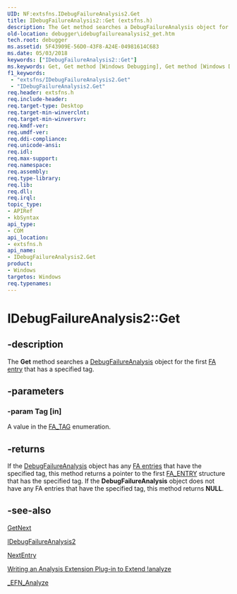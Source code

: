 ```yaml
---
UID: NF:extsfns.IDebugFailureAnalysis2.Get
title: IDebugFailureAnalysis2::Get (extsfns.h)
description: The Get method searches a DebugFailureAnalysis object for the first FA entry that has a specified tag.
old-location: debugger\idebugfailureanalysis2_get.htm
tech.root: debugger
ms.assetid: 5F43909E-56D0-43F8-A24E-04981614C683
ms.date: 05/03/2018
keywords: ["IDebugFailureAnalysis2::Get"]
ms.keywords: Get, Get method [Windows Debugging], Get method [Windows Debugging],IDebugFailureAnalysis2 interface, IDebugFailureAnalysis2 interface [Windows Debugging],Get method, IDebugFailureAnalysis2.Get, IDebugFailureAnalysis2::Get, debugger.idebugfailureanalysis2_get, extsfns/IDebugFailureAnalysis2::Get
f1_keywords:
 - "extsfns/IDebugFailureAnalysis2.Get"
 - "IDebugFailureAnalysis2.Get"
req.header: extsfns.h
req.include-header: 
req.target-type: Desktop
req.target-min-winverclnt: 
req.target-min-winversvr: 
req.kmdf-ver: 
req.umdf-ver: 
req.ddi-compliance: 
req.unicode-ansi: 
req.idl: 
req.max-support: 
req.namespace: 
req.assembly: 
req.type-library: 
req.lib: 
req.dll: 
req.irql: 
topic_type:
- APIRef
- kbSyntax
api_type:
- COM
api_location:
- extsfns.h
api_name:
- IDebugFailureAnalysis2.Get
product:
- Windows
targetos: Windows
req.typenames: 
---
```


# IDebugFailureAnalysis2::Get


## -description


   The <b>Get</b> method searches a <a href="https://docs.microsoft.com/windows-hardware/drivers/ddi/extsfns/nn-extsfns-idebugfailureanalysis2">DebugFailureAnalysis</a> object for the first <a href="https://docs.microsoft.com/windows-hardware/drivers/debugger/failure-analysis-entries">FA entry</a> that has a specified tag.


## -parameters




### -param Tag [in]

A value in  the <a href="https://docs.microsoft.com/windows-hardware/drivers/debugger/writing-an-analysis-extension-to-extend--analyze">FA_TAG</a> enumeration.


## -returns



If the <a href="https://docs.microsoft.com/windows-hardware/drivers/ddi/extsfns/nn-extsfns-idebugfailureanalysis2">DebugFailureAnalysis</a> object has any <a href="https://docs.microsoft.com/windows-hardware/drivers/debugger/failure-analysis-entries">FA entries</a> that have the specified tag, this method returns a pointer to the first <a href="https://docs.microsoft.com/windows-hardware/drivers/ddi/extsfns/ns-extsfns-_fa_entry">FA_ENTRY</a> structure that has the specified tag. If the <b>DebugFailureAnalysis</b> object does not have any FA entries that have the specified tag, this method returns <b>NULL</b>. 




## -see-also




<a href="https://docs.microsoft.com/windows-hardware/drivers/ddi/extsfns/nf-extsfns-idebugfailureanalysis2-getnext">GetNext</a>



<a href="https://docs.microsoft.com/windows-hardware/drivers/ddi/extsfns/nn-extsfns-idebugfailureanalysis2">IDebugFailureAnalysis2</a>



<a href="https://docs.microsoft.com/windows-hardware/drivers/ddi/extsfns/nf-extsfns-idebugfailureanalysis2-nextentry">NextEntry</a>



<a href="https://docs.microsoft.com/windows-hardware/drivers/debugger/writing-an-analysis-extension-to-extend--analyze">Writing an Analysis Extension Plug-in to Extend !analyze</a>



<a href="https://docs.microsoft.com/windows-hardware/drivers/ddi/extsfns/nc-extsfns-ext_analysis_plugin">_EFN_Analyze</a>
 

 

